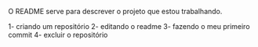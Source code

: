 O README serve para descrever o projeto que estou trabalhando.

1- criando um repositório
2- editando o readme
3- fazendo o meu primeiro commit
4- excluir o repositório
